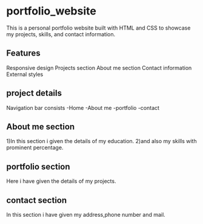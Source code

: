 # portfolio_website
This is a personal portfolio website built with HTML and CSS to showcase my projects, skills, and contact information.

## Features
Responsive design
Projects section
About me section
Contact information
External styles
## project details
Navigation bar consists -Home -About me -portfolio -contact

## About me section
1)In this section i given the details of my education. 2)and also my skills with prominent percentage.

## portfolio section
Here i have given the details of my projects.

## contact section
In this section i have given my address,phone number and mail.
